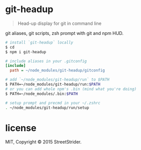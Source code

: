 # git-headup

> Head-up display for git in command line

git aliases, git scripts, zsh prompt with git and npm HUD.

```sh
# install `git-headup` locally
$ cd
$ npm i git-headup
```

```ini
# include aliases in your .gitconfig
[include]
  path = ~/node_modules/git-headup/gitconfig
```

```sh
# add `~/node_modules/git-headup/run` to $PATH
$ PATH=~/node_modules/git-headup/run:$PATH
# or you can add whole npm's .bin (mind what you're doing)
$ PATH=~/node_modules/.bin:$PATH
```

```sh
# setup prompt and precmd in your ~/.zshrc
. ~/node_modules/git-headup/run/setup
```

# license
MIT, Copyright © 2015 StreetStrider.
